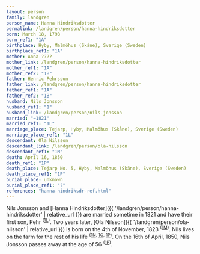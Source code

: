 ```yaml
---
layout: person
family: landgren
person_name: Hanna Hindriksdotter
permalink: /landgren/person/hanna-hindriksdotter
born: March 18, 1798
born_ref1: "1A"
birthplace: Hyby, Malmöhus (Skåne), Sverige (Sweden)
birthplace_ref1: "1A"
mother: Anna ????
mother_link: /landgren/person/hanna-hindriksdotter
mother_ref1: "1A"
mother_ref2: "1B"
father: Henric Pehrsson
father_link: /landgren/person/hanna-hindriksdotter
father_ref1: "1A"
father_ref2: "1B"
husband: Nils Jonsson
husband_ref1: "1"
husband_link: /landgren/person/nils-jonsson
married: "~1821"
married_ref1: "1L"
marriage_place: Tejarp, Hyby, Malmöhus (Skåne), Sverige (Sweden)
marriage_place_ref1: "1L"
descendant: Ola Nilsson
descendant_link: /landgren/person/ola-nilsson
descendant_ref1: "1M"
death: April 16, 1850
death_ref1: "1P"
death_place: Tejarp No. 5, Hyby, Malmöhus (Skåne), Sverige (Sweden)
death_place_ref1: "1P"
burial_place: unknown
burial_place_ref1: "?"
references: "hanna-hindriksdr-ref.html"
---
```


Nils Jonsson and [Hanna Hindriksdotter]({{ '/landgren/person/hanna-hindriksdotter' | relative_url }}) are married sometime in 1821 and have their first son, Pehr <sup>([1L](#1L))</sup>. Two years later, [Ola Nilsson]({{ '/landgren/person/ola-nilsson' | relative_url }}) is born on the 4th of November, 1823 <sup>([1M](#1M))</sup>. Nils lives on the farm for the rest of his life <sup>([1N](#1N), [1O](#1O), [1P](#1P))</sup>. On the 16th of April, 1850, Nils Jonsson passes away at the age of 56 <sup>([1P](#1P))</sup>.
